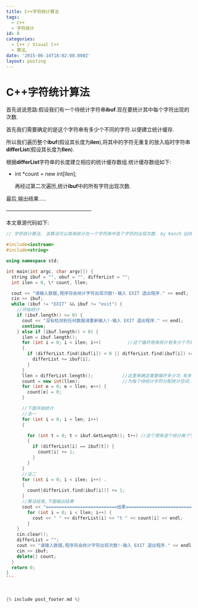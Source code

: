```yaml
---
title: C++字符统计算法
tags:
  - C++
  - 字符统计
id: 8
categories:
  - C++ / Visual C++
  - 算法、
date: '2015-06-14T18:02:08.000Z'
layout: posting
---
```


# C++字符统计算法

首先说说思路:假设我们有一个待统计字符串**ibuf**.现在要统计其中每个字符出现的次数.

首先我们需要确定的是这个字符串有多少个不同的字符.以便建立统计缓存.

所以我们遍历整个**ibuf**(假设其长度为**ilen**),将其中的字符无重复的放入临时字符串**differList**(假设其长度为**llen**).

根据**differList**字符串的长度建立相应的统计缓存数组.统计缓存数组如下:

* int \*count = new int[llen];

  再经过第二次遍历,统计**ibuf**中的所有字符出现次数.

最后,输出结果…..

————————————————–

本文章源代码如下:
```c++
// 字符统计算法. 该算法可以用来统计在一个字符串中各个字符的出现次数. by Kanch @2015-2-6_ /

#include<iostream>
#include<string>

using namespace std;

int main(int argc, char argv[]) {
  string ibuf = "", obuf = "", differList = "";
  int ilen = 0, \* count, llen;

  cout << "请输入数据,程序将会统计字符出现次数!-输入 EXIT 退出程序." << endl;
  cin >> ibuf;
  while (ibuf != "EXIT" && ibuf != "exit") {
    //开始统计
    if (ibuf.length() <= 0) {
      cout << "没有检测到任何数据请重新输入!-输入 EXIT 退出程序." << endl;
      continue;
    } else if (ibuf.length() > 0) {
      ilen = ibuf.length();
      for (int i = 0; i < ilen; i++)          //这个循环用来统计有多少个不同的字符
      {
        if (differList.find(ibuf[i]) < 0 || differList.find(ibuf[i]) >= differList.length()) {
          differList += ibuf[i];
        }
      }
      llen = differList.length();           //这里来确定需要循环多少次.有多少个不同的字符就循环多少次
      count = new int[llen];                //为每个待统计字符分配统计空间.顺序与differList里面的一样. 
      for (int e = 0; e < llen; e++) {
        count[e] = 0;
      }

      //下面开始统计 
      //法一
      for (int i = 0; i < len; i++) 
      {

        for (int t = 0; t < ibuf.GetLength(); t++) //这个用来逐个统计每个字符出现的次数; 
        {
          if (differList[i] == ibuf[t]) {
            count[i] += 1;
          }
        }
      }
      //法二
      for (int i = 0; i < ilen; i++) . 
      {
        count[differList.find(ibuf[i])] += 1;
      }
      //算法结束,下面输出结果 
      cout << "===========================结果=============================" << endl << "共" << ilen << "个字符." << "其中有" << llen << "不相同字符." <<endl;
        for (int i = 0; i < llen; i++) {
          cout << " " << differList[i] << "t " << count[i] << endl;
        }
    }
    cin.clear();
    differList = "";
    cout << "请输入数据,程序将会统计字符出现次数!-输入 EXIT 退出程序." << endl;
    cin >> ibuf;
    delete[] count;
  }
  return 0;
}
``` 



{% include post_footer.md %}